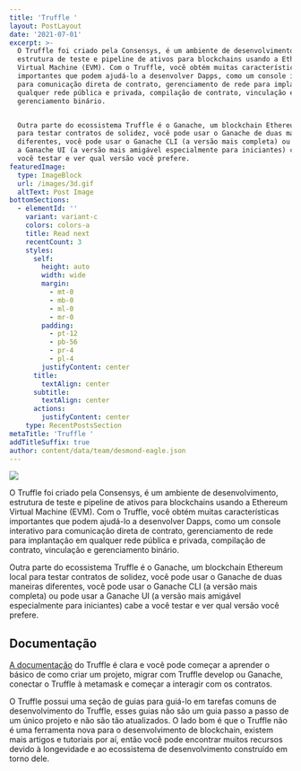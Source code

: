 ```yaml
---
title: 'Truffle '
layout: PostLayout
date: '2021-07-01'
excerpt: >-
  O Truffle foi criado pela Consensys, é um ambiente de desenvolvimento,
  estrutura de teste e pipeline de ativos para blockchains usando a Ethereum
  Virtual Machine (EVM). Com o Truffle, você obtém muitas características
  importantes que podem ajudá-lo a desenvolver Dapps, como um console interativo
  para comunicação direta de contrato, gerenciamento de rede para implantação em
  qualquer rede pública e privada, compilação de contrato, vinculação e
  gerenciamento binário.


  Outra parte do ecossistema Truffle é o Ganache, um blockchain Ethereum local
  para testar contratos de solidez, você pode usar o Ganache de duas maneiras
  diferentes, você pode usar o Ganache CLI (a versão mais completa) ou pode usar
  a Ganache UI (a versão mais amigável especialmente para iniciantes) cabe a
  você testar e ver qual versão você prefere.
featuredImage:
  type: ImageBlock
  url: /images/3d.gif
  altText: Post Image
bottomSections:
  - elementId: ''
    variant: variant-c
    colors: colors-a
    title: Read next
    recentCount: 3
    styles:
      self:
        height: auto
        width: wide
        margin:
          - mt-0
          - mb-0
          - ml-0
          - mr-0
        padding:
          - pt-12
          - pb-56
          - pr-4
          - pl-4
        justifyContent: center
      title:
        textAlign: center
      subtitle:
        textAlign: center
      actions:
        justifyContent: center
    type: RecentPostsSection
metaTitle: 'Truffle '
addTitleSuffix: true
author: content/data/team/desmond-eagle.json
---
```

![](https://theblockchainguy.dev/static/truffle-64c064bbfcca8e0234856716ed189dca.png)

O Truffle foi criado pela Consensys, é um ambiente de desenvolvimento, estrutura de teste e pipeline de ativos para blockchains usando a Ethereum Virtual Machine (EVM). Com o Truffle, você obtém muitas características importantes que podem ajudá-lo a desenvolver Dapps, como um console interativo para comunicação direta de contrato, gerenciamento de rede para implantação em qualquer rede pública e privada, compilação de contrato, vinculação e gerenciamento binário.

Outra parte do ecossistema Truffle é o Ganache, um blockchain Ethereum local para testar contratos de solidez, você pode usar o Ganache de duas maneiras diferentes, você pode usar o Ganache CLI (a versão mais completa) ou pode usar a Ganache UI (a versão mais amigável especialmente para iniciantes) cabe a você testar e ver qual versão você prefere.

## Documentação

[A documentação](https://www.trufflesuite.com/docs/truffle/overview) do Truffle é clara e você pode começar a aprender o básico de como criar um projeto, migrar com Truffle develop ou Ganache, conectar o Truffle à metamask e começar a interagir com os contratos.

O Truffle possui uma seção de guias para guiá-lo em tarefas comuns de desenvolvimento do Truffle, esses guias não são um guia passo a passo de um único projeto e não são tão atualizados. O lado bom é que o Truffle não é uma ferramenta nova para o desenvolvimento de blockchain, existem mais artigos e tutoriais por aí, então você pode encontrar muitos recursos devido à longevidade e ao ecossistema de desenvolvimento construído em torno dele.



